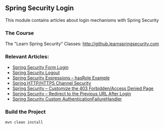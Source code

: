 ## Spring Security Login

This module contains articles about login mechanisms with Spring Security

### The Course
The "Learn Spring Security" Classes: http://github.learnspringsecurity.com

### Relevant Articles: 
- [Spring Security Form Login](http://www.baeldung.com/spring-security-login)
- [Spring Security Logout](http://www.baeldung.com/spring-security-logout)
- [Spring Security Expressions – hasRole Example](http://www.baeldung.com/spring-security-expressions-basic)
- [Spring HTTP/HTTPS Channel Security](http://www.baeldung.com/spring-channel-security-https)
- [Spring Security – Customize the 403 Forbidden/Access Denied Page](http://www.baeldung.com/spring-security-custom-access-denied-page)
- [Spring Security – Redirect to the Previous URL After Login](http://www.baeldung.com/spring-security-redirect-login)
- [Spring Security Custom AuthenticationFailureHandler](http://www.baeldung.com/spring-security-custom-authentication-failure-handler)

### Build the Project
```
mvn clean install
```
